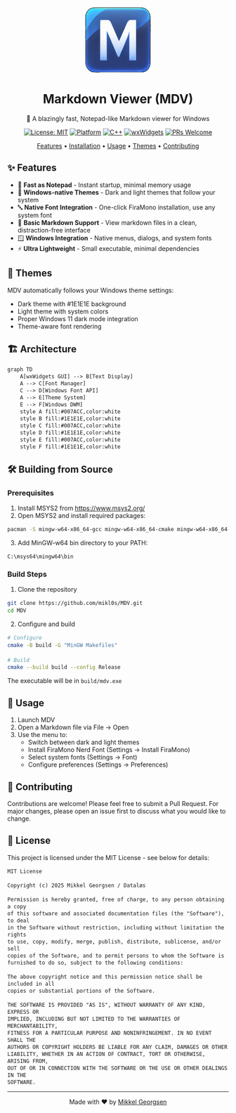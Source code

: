 <div align="center">

<img src="logo.png" alt="MDV Logo" width="150" height="150"/>

# Markdown Viewer (MDV)

🚀 A blazingly fast, Notepad-like Markdown viewer for Windows

[![License: MIT](https://img.shields.io/badge/License-MIT-blue.svg)](https://opensource.org/licenses/MIT)
[![Platform](https://img.shields.io/badge/platform-Windows-blue)](https://github.com/mikl0s/MDV)
[![C++](https://img.shields.io/badge/C++-17-00599C?logo=c%2B%2B)](https://en.wikipedia.org/wiki/C%2B%2B17)
[![wxWidgets](https://img.shields.io/badge/wxWidgets-3.0.5-green)](https://www.wxwidgets.org/)
[![PRs Welcome](https://img.shields.io/badge/PRs-welcome-brightgreen.svg)](https://github.com/mikl0s/MDV/pulls)

[Features](#features) • [Installation](#installation) • [Usage](#usage) • [Themes](#themes) • [Contributing](#contributing)

</div>

## ✨ Features

- 🎯 **Fast as Notepad** - Instant startup, minimal memory usage
- 🎨 **Windows-native Themes** - Dark and light themes that follow your system
- 🔤 **Native Font Integration** - One-click FiraMono installation, use any system font
- 📝 **Basic Markdown Support** - View markdown files in a clean, distraction-free interface
- 🪟 **Windows Integration** - Native menus, dialogs, and system fonts
- ⚡ **Ultra Lightweight** - Small executable, minimal dependencies

## 🎨 Themes

MDV automatically follows your Windows theme settings:

- Dark theme with #1E1E1E background
- Light theme with system colors
- Proper Windows 11 dark mode integration
- Theme-aware font rendering

## 🏗️ Architecture

```mermaid
graph TD
    A[wxWidgets GUI] --> B[Text Display]
    A --> C[Font Manager]
    C --> D[Windows Font API]
    A --> E[Theme System]
    E --> F[Windows DWM]
    style A fill:#007ACC,color:white
    style B fill:#1E1E1E,color:white
    style C fill:#007ACC,color:white
    style D fill:#1E1E1E,color:white
    style E fill:#007ACC,color:white
    style F fill:#1E1E1E,color:white
```

## 🛠️ Building from Source

### Prerequisites

1. Install MSYS2 from https://www.msys2.org/
2. Open MSYS2 and install required packages:
```bash
pacman -S mingw-w64-x86_64-gcc mingw-w64-x86_64-cmake mingw-w64-x86_64-wxWidgets mingw-w64-x86_64-make
```
3. Add MinGW-w64 bin directory to your PATH:
```
C:\msys64\mingw64\bin
```

### Build Steps

1. Clone the repository
```bash
git clone https://github.com/mikl0s/MDV.git
cd MDV
```

2. Configure and build
```bash
# Configure
cmake -B build -G "MinGW Makefiles"

# Build
cmake --build build --config Release
```

The executable will be in `build/mdv.exe`

## 📖 Usage

1. Launch MDV
2. Open a Markdown file via File → Open
3. Use the menu to:
   - Switch between dark and light themes
   - Install FiraMono Nerd Font (Settings → Install FiraMono)
   - Select system fonts (Settings → Font)
   - Configure preferences (Settings → Preferences)

## 🤝 Contributing

Contributions are welcome! Please feel free to submit a Pull Request. For major changes, please open an issue first to discuss what you would like to change.

## 📄 License

This project is licensed under the MIT License - see below for details:

```
MIT License

Copyright (c) 2025 Mikkel Georgsen / Dataløs

Permission is hereby granted, free of charge, to any person obtaining a copy
of this software and associated documentation files (the "Software"), to deal
in the Software without restriction, including without limitation the rights
to use, copy, modify, merge, publish, distribute, sublicense, and/or sell
copies of the Software, and to permit persons to whom the Software is
furnished to do so, subject to the following conditions:

The above copyright notice and this permission notice shall be included in all
copies or substantial portions of the Software.

THE SOFTWARE IS PROVIDED "AS IS", WITHOUT WARRANTY OF ANY KIND, EXPRESS OR
IMPLIED, INCLUDING BUT NOT LIMITED TO THE WARRANTIES OF MERCHANTABILITY,
FITNESS FOR A PARTICULAR PURPOSE AND NONINFRINGEMENT. IN NO EVENT SHALL THE
AUTHORS OR COPYRIGHT HOLDERS BE LIABLE FOR ANY CLAIM, DAMAGES OR OTHER
LIABILITY, WHETHER IN AN ACTION OF CONTRACT, TORT OR OTHERWISE, ARISING FROM,
OUT OF OR IN CONNECTION WITH THE SOFTWARE OR THE USE OR OTHER DEALINGS IN THE
SOFTWARE.
```

---

<div align="center">
Made with ❤️ by <a href="https://github.com/mikl0s">Mikkel Georgsen</a>
</div>